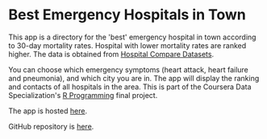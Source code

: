 # Best Emergency Hospitals in Town

This app is a directory for the 'best' emergency hospital in town according to 30-day mortality rates. Hospital with lower mortality rates are ranked higher. The data is obtained from [Hospital Compare Datasets](https://data.medicare.gov/data/hospital-compare). 

You can choose which emergency symptoms (heart attack, heart failure and pneumonia), and which city you are in. The app will display the ranking and contacts of all hospitals in the area. This is part of the Coursera Data Specialization's [R Programming](https://www.coursera.org/account/accomplishments/records/ZAY6V6CGN2T6) final project.

The app is hosted [here](http://cstorm125.shinyapps.io/hospital).

GitHub repository is [here](https://github.com/cstorm125/hospital).
